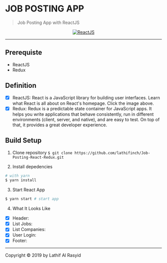# JOB POSTING APP

> Job Posting App with ReactJS

<p align="center">
  <a href="https://reactjs.org/">
    <img title="ReactJS" src="https://cdn.worldvectorlogo.com/logos/react.svg">
  </a>
</p>

---

## Prerequiste

- ReactJS
- Redux

## Definition

- [x] ReactJS: React is a JavaScript library for building user interfaces. Learn what React is all about on React's homepage. Click the image above.
- [x] Redux: Redux is a predictable state container for JavaScript apps. It helps you write applications that behave consistently, run in different environments (client, server, and native), and are easy to test. On top of that, it provides a great developer experience.

## Build Setup

1. Clone repository
   `$ git clone https://github.com/lathifinch/Job-Posting-React-Redux.git`

2. Install depedencies

```bash
# with yarn
$ yarn install
```

3. Start React App

```bash
$ yarn start # start app
```
4. What It Looks Like

- [x] Header:
- [x] List Jobs:
- [x] List Companies:
- [x] User Login:
- [x] Footer:

---

Copyright © 2019 by Lathif Al Rasyid


